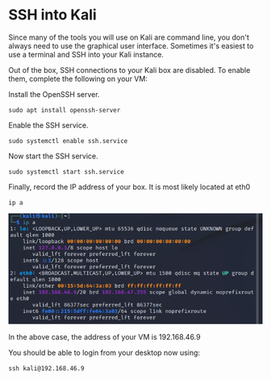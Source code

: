 # SSH into Kali

Since many of the tools you will use on Kali are command line, you don't always need to use the graphical user interface. Sometimes it's easiest to use a terminal and SSH into your Kali instance.

Out of the box, SSH connections to your Kali box are disabled. To enable them, complete the following on your VM:

Install the OpenSSH server.
```
sudo apt install openssh-server
```
Enable the SSH service.
```
sudo systemctl enable ssh.service 
```
Now start the SSH service.
```
sudo systemctl start ssh.service
```
Finally, record the IP address of your box. It is most likely located at eth0
```
ip a
```
![image](ipaddr.png)

In the above case, the address of your VM is 192.168.46.9

You should be able to login from your desktop now using:
```
ssh kali@192.168.46.9
```